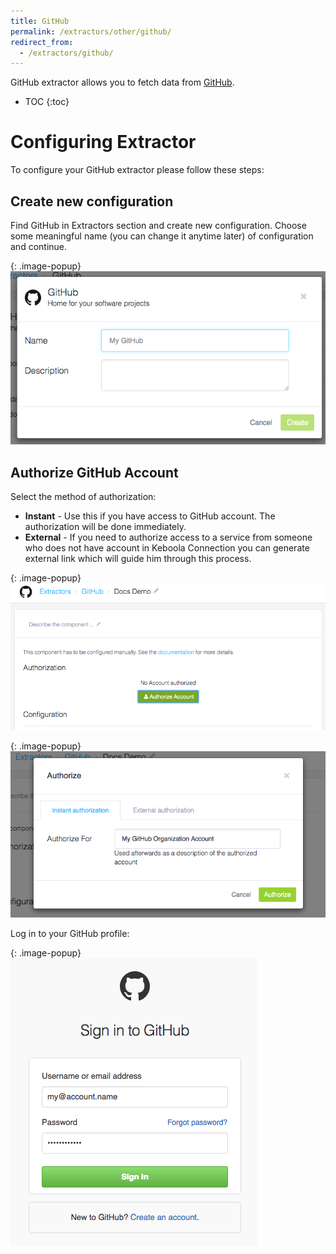 ```yaml
---
title: GitHub
permalink: /extractors/other/github/
redirect_from:
  - /extractors/github/
---
```


GitHub extractor allows you to fetch data from [GitHub](https://github.com/).

* TOC
{:toc}

# Configuring Extractor
To configure your GitHub extractor please follow these steps:

## Create new configuration

Find GitHub in Extractors section and create new configuration.
Choose some meaningful name (you can change it anytime later) of configuration and continue.


{: .image-popup}
![GitHub New Configuration](/extractors/github/01-new-configuration.png)

## Authorize GitHub Account
Select the method of authorization:

 - **Instant** - Use this if you have access to GitHub account. The authorization will be done immediately.
 - **External** - If you need to authorize access to a service from someone who does not have account in Keboola Connection you can generate external link which will guide him through this process.

{: .image-popup}
![GitHub Authorization](/extractors/github/02-authorize.png)


{: .image-popup}
![GitHub Authorization Selection](/extractors/github/03-authorize-modal.png)

Log in to your GitHub profile:

{: .image-popup}
![GitHub Login](/extractors/github/04-github-auth.png)
